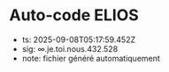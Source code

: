 # Auto-code ELIOS
- ts: 2025-09-08T05:17:59.452Z
- sig: ∞.je.toi.nous.432.528
- note: fichier généré automatiquement